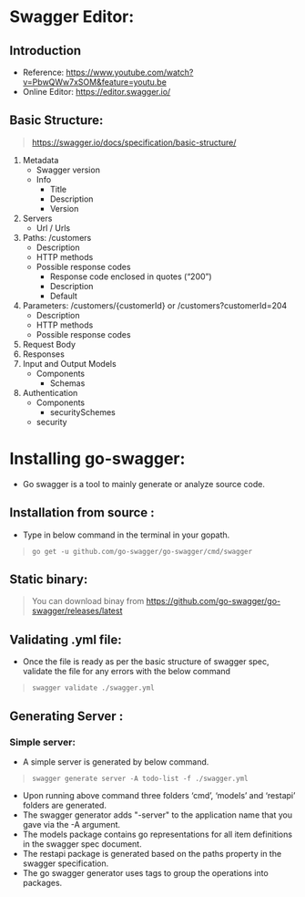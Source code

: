 # Swagger Editor:
## Introduction
- Reference: https://www.youtube.com/watch?v=PbwQWw7xSOM&feature=youtu.be
- Online Editor: https://editor.swagger.io/
## Basic Structure:
> https://swagger.io/docs/specification/basic-structure/
1. Metadata
    - Swagger version
    - Info
        - Title
        - Description
        - Version
2. Servers
    - Url / Urls
3. Paths: /customers
    - Description 
    - HTTP methods
    - Possible response codes
        - Response code enclosed in quotes (“200”)
        - Description 
        - Default 
4. Parameters: /customers/{customerId} or /customers?customerId=204
    - Description 
    - HTTP methods
    - Possible response codes
5. Request Body
6. Responses
7. Input and Output Models
    -  Components
        - Schemas
8. Authentication
    - Components 
        - securitySchemes
    - security

# Installing go-swagger:
- Go swagger is a tool to mainly generate or analyze source code.

## Installation from source :
- Type in below command in the terminal in your  gopath.

> `go get -u github.com/go-swagger/go-swagger/cmd/swagger`

## Static binary:
> You can download binay from  https://github.com/go-swagger/go-swagger/releases/latest

## Validating .yml file:
- Once the file is ready as per the basic structure of swagger spec, validate the file for any errors with the below command

> `swagger validate ./swagger.yml`

##  Generating Server :
### Simple server:
- A simple server is generated by below command.

> `swagger generate server -A todo-list -f ./swagger.yml`

- Upon running above command three folders  ‘cmd’, ‘models’ and ‘restapi’ folders are generated.
-  The swagger generator adds "-server" to the application name that you gave via the -A argument.
- The models package contains go representations for all item definitions in the swagger spec document.
- The restapi package is generated based on the paths property in the swagger specification.
- The go swagger generator uses tags to group the operations into packages.

